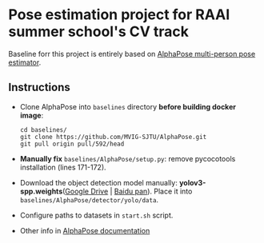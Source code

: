 # Pose estimation project for RAAI summer school's CV track

Baseline forr this project is entirely based on [AlphaPose multi-person pose estimator](https://github.com/MVIG-SJTU/AlphaPose).

## Instructions

- Clone AlphaPose into `baselines` directory **before building docker image**: 
    ```shell
    cd baselines/
    git clone https://github.com/MVIG-SJTU/AlphaPose.git
    git pull origin pull/592/head
    ```

- **Manually fix** ```baselines/AlphaPose/setup.py```: remove pycocotools installation (lines 171-172).

- Download the object detection model manually: **yolov3-spp.weights**([Google Drive](https://drive.google.com/open?id=1D47msNOOiJKvPOXlnpyzdKA3k6E97NTC) | [Baidu pan](https://pan.baidu.com/s/1Zb2REEIk8tcahDa8KacPNA)). Place it into `baselines/AlphaPose/detector/yolo/data`.

- Configure paths to datasets in `start.sh` script.

- Other info in [AlphaPose documentation](https://github.com/MVIG-SJTU/AlphaPose/blob/master/README.md)

